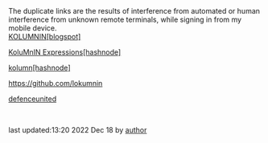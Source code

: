 <div>
The duplicate links are the results of interference from automated or human interference
from unknown remote terminals, while signing in from my mobile device. 
<BR>
<div>
<a href='https://kolumnin.blogspot.com'>KOLUMNIN[blogspot]</a>

<a href='https://kolumnin.hashnode.dev'>KoluMnIN Expressions[hashnode]</a>

<a href='https://kolumn.hashnode.dev'>kolumn[hashnode]</a>

<a href='https://kolumnin.wordpress.com'></a>
<a href='https://kolumninguthub.wordpress.com'></a>

https://github.com/lokumnin

<a href='https://sites.google.com/site/defenceunited/event-calendar'>defenceunited</a>

</div>
<BR>
<p>last updated:13:20 2022 Dec 18 by <a href="https://kolumnin.github.io/Author.htm">author</a></p>                    
<!--a href="https://sites.google.com/site/2079march17unknown/Gkolumn">author</a-->                   
</body>
</html>
